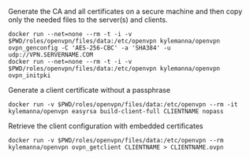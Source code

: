 Generate the CA and all certificates on a secure machine and then copy only the needed files to the server(s) and clients.
```
docker run --net=none --rm -t -i -v $PWD/roles/openvpn/files/data:/etc/openvpn kylemanna/openvpn ovpn_genconfig -C 'AES-256-CBC' -a 'SHA384' -u udp://VPN.SERVERNAME.COM
docker run --net=none --rm -t -i -v $PWD/roles/openvpn/files/data:/etc/openvpn kylemanna/openvpn ovpn_initpki
```

Generate a client certificate without a passphrase
```
docker run -v $PWD/roles/openvpn/files/data:/etc/openvpn --rm -it kylemanna/openvpn easyrsa build-client-full CLIENTNAME nopass
```

Retrieve the client configuration with embedded certificates
```
docker run -v $PWD/roles/openvpn/files/data:/etc/openvpn --rm kylemanna/openvpn ovpn_getclient CLIENTNAME > CLIENTNAME.ovpn
```
